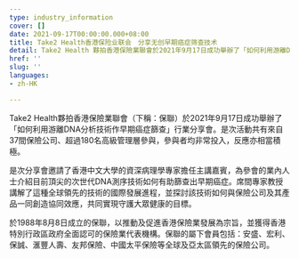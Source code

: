 ```yaml
---
type: industry_information
cover: []
date: 2021-09-17T00:00:00.000+08:00
title: Take2 Health香港保险业联会　分享无创早期癌症筛查技术
detail: Take2 Health 夥拍香港保險業聯會於2021年9月17日成功舉辦了「如何利用游離DNA分析技術作早期癌症篩查」行業分享會，參與者均非常投入，反應亦相當積極。
href: ''
slug: ''
languages:
- zh-HK

---
```

Take2 Health夥拍香港保險業聯會（下稱：保聯）於2021年9月17日成功舉辦了「如何利用游離DNA分析技術作早期癌症篩查」行業分享會。是次活動共有來自37間保險公司、超過180名高級管理層參與，參與者均非常投入，反應亦相當積極。

是次分享會邀請了香港中文大學的資深病理學專家擔任主講嘉賓，為參會的業內人士介紹目前頂尖的次世代DNA測序技術如何有助篩查出早期癌症。席間專家教授講解了這種全球領先的技術的國際發展進程，並探討該技術如何與保險公司及其產品一同創造協同效應，共同實現守護大眾健康的目標。

於1988年8月8日成立的保聯，以推動及促進香港保險業發展為宗旨，並獲得香港特別行政區政府全面認可的保險業代表機構。保聯的屬下會員包括：安盛、宏利、保誠、滙豐人壽、友邦保險、中國太平保險等全球及亞太區領先的保險公司。